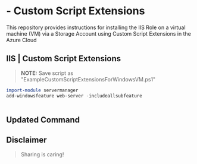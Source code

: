 # - Custom Script Extensions

This repository provides instructions for installing the IIS Role on a virtual machine (VM) via a Storage Account using Custom Script Extensions in the Azure Cloud



## IIS |  Custom Script Extensions

> **NOTE:** Save script as "ExampleCustomScriptExtensionsForWindowsVM.ps1"

```powershell
import-module servermanager
add-windowsfeature web-server -includeallsubfeature
		
```



## Updated Command

## Disclaimer

> Sharing is caring!